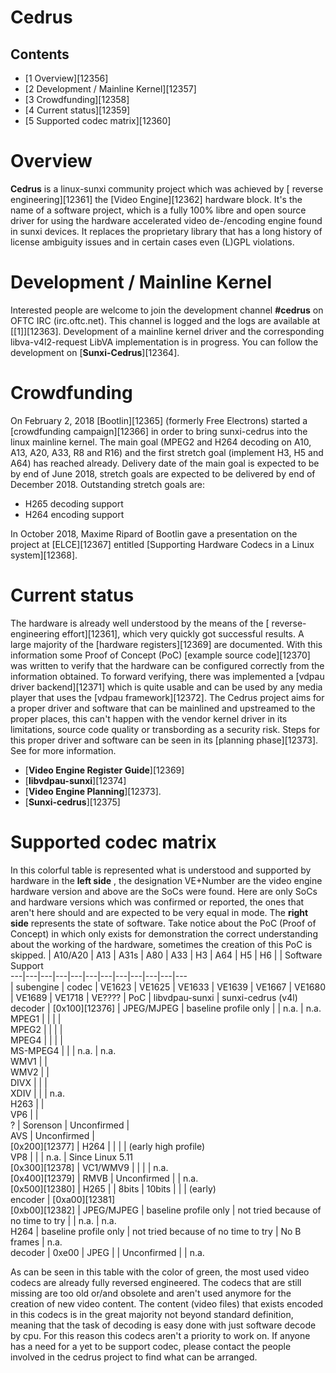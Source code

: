 # Cedrus
## Contents
  * [1 Overview][12356]
  * [2 Development / Mainline Kernel][12357]
  * [3 Crowdfunding][12358]
  * [4 Current status][12359]
  * [5 Supported codec matrix][12360]

# Overview
**Cedrus** is a linux-sunxi community project which was achieved by [ reverse engineering][12361] the [Video Engine][12362] hardware block. 
    It's the name of a software project, which is a fully 100% libre and open source driver for using the hardware accelerated video de-/encoding engine found in sunxi devices. It replaces the proprietary library that has a long history of license ambiguity issues and in certain cases even (L)GPL violations.
# Development / Mainline Kernel
Interested people are welcome to join the development channel **#cedrus** on OFTC IRC (irc.oftc.net). 
This channel is logged and the logs are available at [[1]][12363]. 
Development of a mainline kernel driver and the corresponding libva-v4l2-request LibVA implementation is in progress. You can follow the development on [**Sunxi-Cedrus**][12364]. 
# Crowdfunding
On February 2, 2018 [Bootlin][12365] (formerly Free Electrons) started a [crowdfunding campaign][12366] in order to bring sunxi-cedrus into the linux mainline kernel. The main goal (MPEG2 and H264 decoding on A10, A13, A20, A33, R8 and R16) and the first stretch goal (implement H3, H5 and A64) has reached already. Delivery date of the main goal is expected to be by end of June 2018, stretch goals are expected to be delivered by end of December 2018. 
Outstanding stretch goals are: 
  * H265 decoding support
  * H264 encoding support

In October 2018, Maxime Ripard of Bootlin gave a presentation on the project at [ELCE][12367] entitled [Supporting Hardware Codecs in a Linux system][12368]. 
# Current status
The hardware is already well understood by the means of the [ reverse-engineering effort][12361], which very quickly got successful results. A large majority of the [hardware registers][12369] are documented. With this information some Proof of Concept (PoC) [example source code][12370] was written to verify that the hardware can be configured correctly from the information obtained. To forward verifying, there was implemented a [vdpau driver backend][12371] which is quite usable and can be used by any media player that uses the [vdpau framework][12372]. 
The Cedrus project aims for a proper driver and software that can be mainlined and upstreamed to the proper places, this can't happen with the vendor kernel driver in its limitations, source code quality or transbording as a security risk. 
Steps for this proper driver and software can be seen in its [planning phase][12373]. 
See for more information. 
  * [**Video Engine Register Guide**][12369]
  * [**libvdpau-sunxi**][12374]
  * [**Video Engine Planning**][12373].
  * [**Sunxi-cedrus**][12375]

# Supported codec matrix
In this colorful table is represented what is understood and supported by hardware in the **left side** , the designation VE+Number are the video engine hardware version and above are the SoCs were found. Here are only SoCs and hardware versions which was confirmed or reported, the ones that aren't here should and are expected to be very equal in mode. 
The **right side** represents the state of software. Take notice about the PoC (Proof of Concept) in which only exists for demonstration the correct understanding about the working of the hardware, sometimes the creation of this PoC is skipped. 
| A10/A20 | A13 | A31s | A80 | A33 | H3 | A64 | H5 | H6  |  | Software Support   
---|---|---|---|---|---|---|---|---|---|---|---  
| subengine | codec  | VE1623 | VE1625 | VE1633 | VE1639 | VE1667 | VE1680 | VE1689 | VE1718 | VE????  | PoC | libvdpau-sunxi | sunxi-cedrus (v4l)   
decoder | [0x100][12376] | JPEG/MJPEG  | baseline profile only  |  | n.a. | n.a.   
MPEG1  |  |  |  |   
MPEG2  |  |  |  |   
MPEG4  |  |  |  |   
MS-MPEG4  |  |  | n.a. | n.a.   
WMV1  |  |   
WMV2  |  |   
DIVX  |  |  |   
XDIV  |  |  | n.a.   
H263  |  |   
VP6  |  |   
? | Sorenson  | Unconfirmed  |   
AVS  | Unconfirmed  |   
[0x200][12377] | H264  |  |  |  | (early high profile)   
VP8  |  |  | n.a. | Since Linux 5.11   
[0x300][12378] | VC1/WMV9  |  |  |  | n.a.   
[0x400][12379] | RMVB  | Unconfirmed  |  | n.a.   
[0x500][12380] | H265  |  | 8bits | 10bits  |  |  | (early)   
encoder  | [0xa00][12381]  
[0xb00][12382] | JPEG/MJPEG  | baseline profile only | not tried because of no time to try  |  | n.a. | n.a.   
H264  | baseline profile only | not tried because of no time to try  | No B frames | n.a.   
decoder | 0xe00 | JPEG  |  | Unconfirmed  |  | n.a.   
  
As can be seen in this table with the color of green, the most used video codecs are already fully reversed engineered. The codecs that are still missing are too old or/and obsolete and aren't used anymore for the creation of new video content. The content (video files) that exists encoded in this codecs is in the great majority not beyond standard definition, meaning that the task of decoding is easy done with just software decode by cpu. For this reason this codecs aren't a priority to work on. 
If anyone has a need for a yet to be support codec, please contact the people involved in the cedrus project to find what can be arranged.
